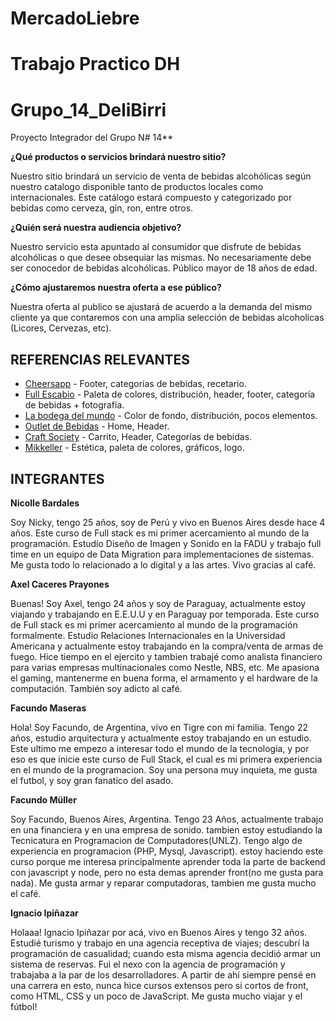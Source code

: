 
# MercadoLiebre
Trabajo Practico DH
=======

# Grupo_14_DeliBirri

Proyecto Integrador del Grupo N# 14**

**¿Qué productos o servicios brindará nuestro sitio?**

Nuestro sitio brindará un servicio de venta de bebidas alcohólicas según nuestro catalogo disponible tanto de productos locales como internacionales. Este catálogo estará compuesto y categorizado por bebidas como cerveza, gin, ron, entre otros. 

**¿Quién será nuestra audiencia objetivo?**

Nuestro servicio esta apuntado al consumidor que disfrute de bebidas alcohólicas o que desee obsequiar las mismas. No necesariamente debe ser conocedor de bebidas alcohólicas. Público mayor de 18 años de edad.


**¿Cómo ajustaremos nuestra oferta a ese público?**

Nuestra oferta al publico se ajustará de acuerdo a la demanda del mismo cliente ya que contaremos con una amplia selección de bebidas alcoholicas (Licores, Cervezas, etc).

## REFERENCIAS RELEVANTES

 - [Cheersapp](https://www.cheersapp.com.ar) - Footer, categorías de bebidas, recetario.
 - [Full Escabio](https://www.fullescabio.com) - Paleta de colores, distribución, header, footer, categoría de bebidas + fotografía.
 - [La bodega del mundo](https://www.labodegadelmundo.com.py) - Color de fondo, distribución, pocos elementos.
 - [Outlet de Bebidas](https://www.outletdebebidas.com.ar) - Home, Header.
 - [Craft Society](https://www.craftsociety.com.ar/) - Carrito, Header, Categorías de bebidas.
 - [Mikkeller](https://shop.mikkeller.dk/) - Estética, paleta de colores, gráficos, logo.

## INTEGRANTES
**Nicolle Bardales**

Soy Nicky, tengo 25 años, soy de Perú y vivo en Buenos Aires desde hace 4 años. Este curso de Full stack es mi primer acercamiento al mundo de la programación. Estudio Diseño de Imagen y Sonido en la FADU y trabajo full time en un equipo de Data Migration para implementaciones de sistemas. Me gusta todo lo relacionado a lo digital y a las artes. Vivo gracias al café.

**Axel Caceres Prayones**

Buenas! Soy Axel, tengo 24 años y soy de Paraguay, actualmente estoy viajando y trabajando en E.E.U.U  y en Paraguay por temporada. Este curso de Full stack es mi primer acercamiento al mundo de la programación formalmente. Estudio Relaciones Internacionales en la Universidad Americana y actualmente estoy trabajando en la compra/venta de armas de fuego. Hice tiempo en el ejercito y tambien trabajé como analista financiero para varias empresas multinacionales como Nestle, NBS, etc. Me apasiona el gaming, mantenerme en buena forma, el armamento y el hardware de la computación. También soy adicto al café.

**Facundo Maseras**

Hola! Soy Facundo, de Argentina, vivo en Tigre con mi familia. Tengo 22 años, estudio arquitectura y actualmente estoy trabajando en un estudio. Este ultimo me empezo a interesar todo el mundo de la tecnologia, y por eso es que inicie este curso de Full Stack, el cual es mi primera experiencia en el mundo de la programacion. Soy una persona muy inquieta, me gusta el futbol, y soy gran fanatico del asado.

**Facundo Müller**

Soy Facundo, Buenos Aires, Argentina. Tengo 23 Años, actualmente trabajo en una financiera y en una empresa de sonido. tambien estoy estudiando la Tecnicatura en Programacion de Computadores(UNLZ). Tengo algo de experiencia en programacion (PHP, Mysql, Javascript). estoy haciendo este curso porque me interesa principalmente aprender toda la parte de backend con javascript y node, pero no esta demas aprender front(no me gusta para nada). Me gusta armar y reparar computadoras, tambien me gusta mucho el café.

**Ignacio Ipiñazar**

Holaaa! Ignacio Ipiñazar por acá, vivo en Buenos Aires y tengo 32 años. Estudié turismo y trabajo en una agencia receptiva de viajes;
descubrí la programación de casualidad; cuando esta misma agencia decidió armar un sistema de reservas. Fui el nexo con la agencia de programación
y trabajaba a la par de los desarrolladores. A partir de ahí siempre pensé en una carrera en esto, nunca hice cursos extensos pero si cortos de front,
como HTML, CSS y un poco de JavaScript. Me gusta mucho viajar y el fútbol! 

